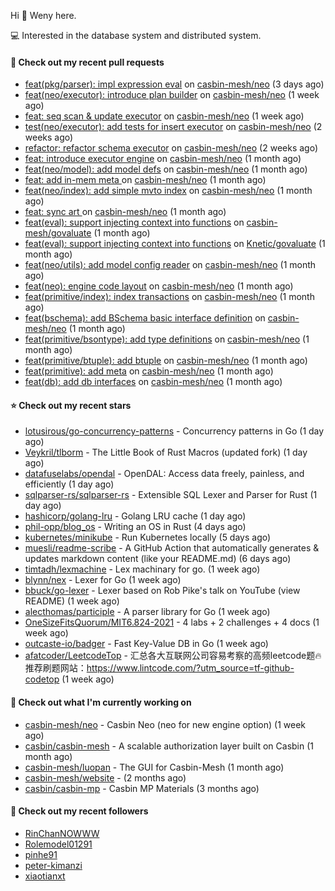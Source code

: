Hi 👋 Weny here.

💻 Interested in the database system and distributed system.

#### 🔨 Check out my recent pull requests

- [feat(pkg/parser): impl expression eval](https://github.com/casbin-mesh/neo/pull/54) on [casbin-mesh/neo](https://github.com/casbin-mesh/neo) (3 days ago)
- [feat(neo/executor): introduce plan builder](https://github.com/casbin-mesh/neo/pull/52) on [casbin-mesh/neo](https://github.com/casbin-mesh/neo) (1 week ago)
- [feat: seq scan &amp; update executor](https://github.com/casbin-mesh/neo/pull/49) on [casbin-mesh/neo](https://github.com/casbin-mesh/neo) (1 week ago)
- [test(neo/executor): add tests for insert executor](https://github.com/casbin-mesh/neo/pull/48) on [casbin-mesh/neo](https://github.com/casbin-mesh/neo) (2 weeks ago)
- [refactor: refactor schema executor](https://github.com/casbin-mesh/neo/pull/47) on [casbin-mesh/neo](https://github.com/casbin-mesh/neo) (2 weeks ago)
- [feat: introduce executor engine](https://github.com/casbin-mesh/neo/pull/43) on [casbin-mesh/neo](https://github.com/casbin-mesh/neo) (1 month ago)
- [feat(neo/model): add model defs](https://github.com/casbin-mesh/neo/pull/41) on [casbin-mesh/neo](https://github.com/casbin-mesh/neo) (1 month ago)
- [feat: add in-mem meta ](https://github.com/casbin-mesh/neo/pull/40) on [casbin-mesh/neo](https://github.com/casbin-mesh/neo) (1 month ago)
- [feat(neo/index): add simple mvto index](https://github.com/casbin-mesh/neo/pull/38) on [casbin-mesh/neo](https://github.com/casbin-mesh/neo) (1 month ago)
- [feat: sync art ](https://github.com/casbin-mesh/neo/pull/35) on [casbin-mesh/neo](https://github.com/casbin-mesh/neo) (1 month ago)
- [feat(eval): support injecting context into functions](https://github.com/casbin-mesh/govaluate/pull/1) on [casbin-mesh/govaluate](https://github.com/casbin-mesh/govaluate) (1 month ago)
- [feat(eval): support injecting context into functions](https://github.com/Knetic/govaluate/pull/163) on [Knetic/govaluate](https://github.com/Knetic/govaluate) (1 month ago)
- [feat(neo/utils): add model config reader](https://github.com/casbin-mesh/neo/pull/34) on [casbin-mesh/neo](https://github.com/casbin-mesh/neo) (1 month ago)
- [feat(neo): engine code layout](https://github.com/casbin-mesh/neo/pull/33) on [casbin-mesh/neo](https://github.com/casbin-mesh/neo) (1 month ago)
- [feat(primitive/index): index transactions](https://github.com/casbin-mesh/neo/pull/32) on [casbin-mesh/neo](https://github.com/casbin-mesh/neo) (1 month ago)
- [feat(bschema): add BSchema basic interface definition](https://github.com/casbin-mesh/neo/pull/31) on [casbin-mesh/neo](https://github.com/casbin-mesh/neo) (1 month ago)
- [feat(primitive/bsontype): add type definitions](https://github.com/casbin-mesh/neo/pull/30) on [casbin-mesh/neo](https://github.com/casbin-mesh/neo) (1 month ago)
- [feat(primitive/btuple): add btuple](https://github.com/casbin-mesh/neo/pull/29) on [casbin-mesh/neo](https://github.com/casbin-mesh/neo) (1 month ago)
- [feat(primitive): add meta](https://github.com/casbin-mesh/neo/pull/28) on [casbin-mesh/neo](https://github.com/casbin-mesh/neo) (1 month ago)
- [feat(db): add db interfaces](https://github.com/casbin-mesh/neo/pull/27) on [casbin-mesh/neo](https://github.com/casbin-mesh/neo) (1 month ago)

#### ⭐ Check out my recent stars

- [lotusirous/go-concurrency-patterns](https://github.com/lotusirous/go-concurrency-patterns) - Concurrency patterns in Go (1 day ago)
- [Veykril/tlborm](https://github.com/Veykril/tlborm) - The Little Book of Rust Macros (updated fork)  (1 day ago)
- [datafuselabs/opendal](https://github.com/datafuselabs/opendal) - OpenDAL: Access data freely, painless, and efficiently (1 day ago)
- [sqlparser-rs/sqlparser-rs](https://github.com/sqlparser-rs/sqlparser-rs) - Extensible SQL Lexer and Parser for Rust (1 day ago)
- [hashicorp/golang-lru](https://github.com/hashicorp/golang-lru) - Golang LRU cache (1 day ago)
- [phil-opp/blog_os](https://github.com/phil-opp/blog_os) - Writing an OS in Rust (4 days ago)
- [kubernetes/minikube](https://github.com/kubernetes/minikube) - Run Kubernetes locally (5 days ago)
- [muesli/readme-scribe](https://github.com/muesli/readme-scribe) - A GitHub Action that automatically generates &amp; updates markdown content (like your README.md) (6 days ago)
- [timtadh/lexmachine](https://github.com/timtadh/lexmachine) - Lex machinary for go. (1 week ago)
- [blynn/nex](https://github.com/blynn/nex) - Lexer for Go (1 week ago)
- [bbuck/go-lexer](https://github.com/bbuck/go-lexer) - Lexer based on Rob Pike&#39;s talk on YouTube (view README) (1 week ago)
- [alecthomas/participle](https://github.com/alecthomas/participle) - A parser library for Go (1 week ago)
- [OneSizeFitsQuorum/MIT6.824-2021](https://github.com/OneSizeFitsQuorum/MIT6.824-2021) - 4 labs &#43; 2 challenges &#43; 4 docs (1 week ago)
- [outcaste-io/badger](https://github.com/outcaste-io/badger) - Fast Key-Value DB in Go (1 week ago)
- [afatcoder/LeetcodeTop](https://github.com/afatcoder/LeetcodeTop) - 汇总各大互联网公司容易考察的高频leetcode题🔥         推荐刷题网站：https://www.lintcode.com/?utm_source=tf-github-codetop (1 week ago)

#### 👷 Check out what I'm currently working on

- [casbin-mesh/neo](https://github.com/casbin-mesh/neo) - Casbin Neo (neo for new engine option) (1 week ago)
- [casbin/casbin-mesh](https://github.com/casbin/casbin-mesh) - A scalable authorization layer built on Casbin (1 month ago)
- [casbin-mesh/luopan](https://github.com/casbin-mesh/luopan) - The GUI for Casbin-Mesh (1 month ago)
- [casbin-mesh/website](https://github.com/casbin-mesh/website) -  (2 months ago)
- [casbin/casbin-mp](https://github.com/casbin/casbin-mp) - Casbin MP Materials (3 months ago)

#### 👯 Check out my recent followers

- [RinChanNOWWW](https://github.com/RinChanNOWWW)
- [Rolemodel01291](https://github.com/Rolemodel01291)
- [pinhe91](https://github.com/pinhe91)
- [peter-kimanzi](https://github.com/peter-kimanzi)
- [xiaotianxt](https://github.com/xiaotianxt)


